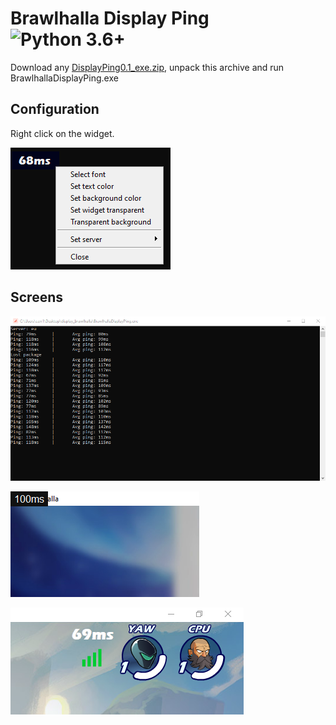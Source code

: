 # Brawlhalla Display Ping ![Python 3.6+](https://img.shields.io/badge/python-3.6+-blue.svg)

Download any [DisplayPing0.1_exe.zip](https://github.com/Farbigoz/BrawlhallaDisplayPing/releases/tag/0.x), unpack this archive and run BrawlhallaDisplayPing.exe  

## Configuration

Right click on the widget.

![Config](https://github.com/Farbigoz/BrawlhallaDisplayPing/blob/main/images/config.png)  
  
## Screens

![Console](https://github.com/Farbigoz/BrawlhallaDisplayPing/blob/main/images/console.png)  

![App 1](https://github.com/Farbigoz/BrawlhallaDisplayPing/blob/main/images/window1.png)  
  
![App 2](https://github.com/Farbigoz/BrawlhallaDisplayPing/blob/main/images/window2.png)
